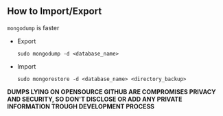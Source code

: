 ## How to Import/Export

`mongodump` is faster

-   Export

      `sudo mongodump -d <database_name>`

-   Import

      `sudo mongorestore -d <database_name> <directory_backup>`

**DUMPS LYING ON OPENSOURCE GITHUB ARE COMPROMISES PRIVACY AND  SECURITY, SO DON'T DISCLOSE OR ADD ANY PRIVATE INFORMATION TROUGH DEVELOPMENT PROCESS**
